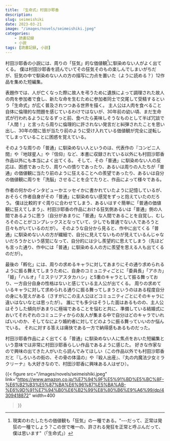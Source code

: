 ```yaml
---
title: 『生命式』村田沙耶香
description: 
slug: seimeishiki
date: 2023-03-21
image: "/images/novels/seimeishiki.jpeg"
categories:
    - 読書記録
    - 小説
tags: [読書記録, 小説]
---
```


村田沙耶香の小説には、周りの「狂気」的な価値観[^1]に馴染めない人がよく出てくる。
僕は村田沙耶香を読んでいてその狂気そのもの楽しんでしまいがちだが、狂気の中で馴染めない人の方の描写に力点を置いた（ように読める？）12作品を集めた短編集。

表題作では、人が亡くなった際に故人を弔うために遺族によって調理された故人の肉を参加者で食し、新たな命を生むために参加者同士で交尾して受精するという「生命式」が広く普及されつつある世界を描く。
主人公は人肉を食べること自体に倫理的な問題を感じているわけではないが、30年前の幼い頃、まだ生命式が行われるようになるずっと前、食べたら美味しそうなものとして半ば冗談で「人間！」と言ったら周りに倫理的に許されない発言だと糾弾されたことを思い出し、30年の間に皆が当たり前のように受け入れている価値観が完全に逆転してしまっていることに困惑を覚えている。

そのような周りの「普通」に馴染めない人というのは、代表作の『コンビニ人間』や『地球星人』や『信仰』など、本書に収録されている以外にも村田沙耶香作品以外にも本当によく出てくる。
そして、その「普通」に馴染めない人の反応は、困惑であったり、周りへの憤りであったり、あるいは周りの人たちが「普通」の価値観に当たり前のように狂えることへの羨望であったり、あるいは自分の価値観に周りを「洗脳」させることを企てたりと、作品によって様々である。

作者の何かのインタビューかエッセイかに書かれていたように記憶しているが、おそらく作者自身がその「普通」に馴染めない感覚をずっと抱えていたのだろう。
僕は比較的すぐ周りに合わせてしまう、あるいはすぐ簡単に「普通の価値観に狂えてしまう」、村田沙耶香の作品における狂気側あるいは「普通」側の人間であるように思う（自分があまりに「普通」な人間であることを自覚し、むしろそのことがコンプレックスとなっていて、少しでも普通でない人であろうと日々もがいているのだが）。
そのような自分から見ると、作中に出てくる「普通」に馴染めない人の方が繊細で、自分に見えてないものが見えているんじゃないだろうかという感覚になって、自分的には少し羨望的に思えてしまう（先ほども言った通り、作中には「普通」に馴染める人の方に羨望を思える人も出てくるのだが）。

最後の「孵化」には、周りの求めるキャラに対してあまりにその通り求められるように振る舞えてしまうために、自身のコミュニティごとに「委員長」「アホカ」「姫」「ハルオ」「ミステリアスタカハシ」と5重のキャラとして振る舞っており、一方自分自身の性格はないと感じている主人公が出てくる。
周りの求めているキャラに対して求められる通りに振る舞ってしまうというのはある程度自分の身にも覚えがある（さすがにこの主人公ほどコミュニティごとにそのキャラに違いはないなとは思ったが）。
誰にでも多少はそうした面はあるものの、主人公はそうした傾向があまりに極端であることを悩むと共に、準備している結婚式においてそれぞれのコミュニティからの友人が集まる中で自分はどのキャラでいればいいのか、そしてなにより婚約者に対してどのように振る舞っていいのか悩んでいる。
それに対する答えは痛快である一方で納得感もあるものだった。

村田沙耶香作品によく出てくる「普通」に馴染めない人に焦点をおいた短編集という意味では非常に村田沙耶香らしい作品であるように感じた。
好きな作家なので興味の出てきた人がいたら読んでみてほしい（この作品以外でも村田沙耶香だと『しろいろの街の、その骨の体温の』や『殺人出産』、『丸の内魔法少女ミラクリーナ』も大好きなので、村田沙耶香に興味ある人はぜひ）。


{{< figure
    src="/images/novels/seimeishiki.jpeg"
    link="https://www.amazon.co.jp/%E7%94%9F%E5%91%BD%E5%BC%8F-%E6%B2%B3%E5%87%BA%E6%96%87%E5%BA%AB-%E6%9D%91%E7%94%B0%E6%B2%99%E8%80%B6%E9%A6%99/dp/4309418872"
    width=400
>}}

[^1]:現実のわたしたちの価値観も「狂気」の一種である。"---だって、正常は発狂の一種でしょう？この世で唯一の、許される発狂を正常と呼ぶんだって、僕は思います"（「生命式」）
